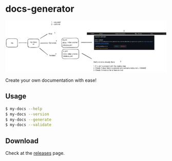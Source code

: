 # docs-generator

![idea](idea.png)

Create your own documentation with ease!

## Usage

```bash
$ my-docs --help
$ my-docs --version
$ my-docs --generate
$ my-docs --validate
```

## Download

Check at the [releases](https://github.com/jd-apprentice/my-docs/releases) page.